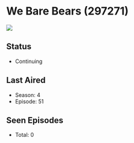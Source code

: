 # We Bare Bears (297271)

<img src="https://dg31sz3gwrwan.cloudfront.net/poster/297271/1361954-0-optimized.jpg" />

## Status
* Continuing
## Last Aired
* Season: 4
* Episode: 51
## Seen Episodes
* Total: 0
